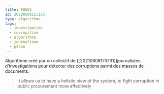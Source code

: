 ```yaml
---
title: FUNES
id: 20220509111133
type: algorithme
tags:
  - investigation
  - corrupation
  - algorithme
  - journalisme
  - pérou
---
```


Algorithme créé par un collectif de [[20210808170731]]journalistes d'investigations pour détecter des corruptions parmi des masses de documents.
> It allows us to have a holistic view of the system, to fight corruption in public procurement more effectively
